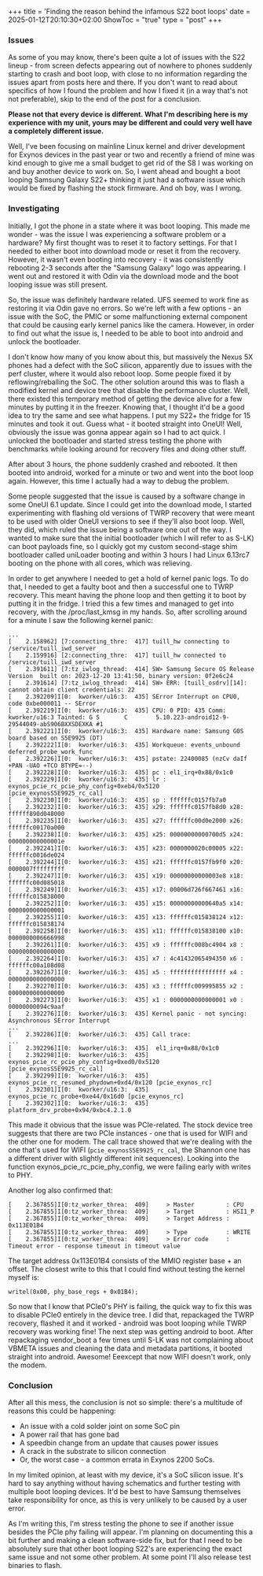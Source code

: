 +++
title = 'Finding the reason behind the infamous S22 boot loops'
date = 2025-01-12T20:10:30+02:00
ShowToc = "true"
type = "post"
+++
### Issues
As some of you may know, there's been quite a lot of issues with the S22 lineup - from screen defects appearing out of nowhere to phones suddenly starting to crash and boot loop, with close to no information regarding the issues apart from posts here and there. If you don't want to read about specifics of how I found the problem and how I fixed it (in a way that's not not preferable), skip to the end of the post for a conclusion.

**Please not that every device is different. What I'm describing here is my experience with my unit, yours may be different and could very well have a completely different issue.**

Well, I've been focusing on mainline Linux kernel and driver development for Exynos devices in the past year or two and recently a friend of mine was kind enough to give me a small budget to get rid of the S8 I was working on and buy another device to work on. So, I went ahead and bought a boot looping Samsung Galaxy S22+ thinking it just had a software issue which would be fixed by flashing the stock firmware. And oh boy, was I wrong.

### Investigating
Initially, I got the phone in a state where it was boot looping. This made me wonder - was the issue I was experiencing a software problem or a hardware? My first thought was to reset it to factory settings. For that I needed to either boot into download mode or reset it from the recovery. However, it wasn't even booting into recovery - it was consistently rebooting 2-3 seconds after the "Samsung Galaxy" logo was appearing. I went out and restored it with Odin via the download mode and the boot looping issue was still present.

So, the issue was definitely hardware related. UFS seemed to work fine as restoring it via Odin gave no errors. So we're left with a few options - an issue with the SoC, the PMIC or some malfunctioning external component that could be causing early kernel panics like the camera. However, in order to find out what the issue is, I needed to be able to boot into android and unlock the bootloader.

I don't know how many of you know about this, but massively the Nexus 5X phones had a defect with the SoC silicon, apparently due to issues with the perf cluster, where it would also reboot loop. Some people fixed it by reflowing/reballing the SoC. The other solution around this was to flash a modified kernel and device tree that disable the performance cluster. Well, there existed this temporary method of getting the device alive for a few minutes by putting it in the freezer. Knowing that, I thought it'd be a good idea to try the same and see what happens. I put my S22+ the fridge for 15 minutes and took it out. Guess what - it booted straight into OneUI! Well, obviously the issue was gonna appear again so I had to act quick. I unlocked the bootloader and started stress testing the phone with benchmarks while looking around for recovery files and doing other stuff.

After about 3 hours, the phone suddenly crashed and rebooted. It then booted into android, worked for a minute or two and went into the boot loop again. However, this time I actually had a way to debug the problem.

Some people suggested that the issue is caused by a software change in some OneUI 6.1 update. Since I could get into the download mode, I started experimenting with flashing old versions of TWRP recovery that were meant to be used with older OneUI versions to see if they'll also boot loop. Well, they did, which ruled the issue being a software one out of the way. I wanted to make sure that the initial bootloader (which I will refer to as S-LK) can boot payloads fine, so I quickly got my custom second-stage shim bootloader called uniLoader booting and within 3 hours I had Linux 6.13rc7 booting on the phone with all cores, which was relieving.

In order to get anywhere I needed to get a hold of kernel panic logs. To do that, I needed to get a faulty boot and then a successful one to TWRP recovery. This meant having the phone loop and then getting it to boot by putting it in the fridge. I tried this a few times and managed to get into recovery, with the /proc/last_kmsg in my hands. So, after scrolling around for a minute I saw the following kernel panic:

```
...
[    2.158962] [7:connecting_thre:  417] tuill_hw connecting to /service/tuill_iwd_server
[    2.159916] [2:connecting_thre:  417] tuill_hw connected to /service/tuill_iwd_server
[    2.391611] [7:tz_iwlog_thread:  414] SW> Samsung Secure OS Release Version  built on: 2023-12-20 13:41:50, binary version: 0f2e6c24
[    2.391614] [7:tz_iwlog_thread:  414] SW> ERR: [tuill_osdrv][14]: cannot obtain client credentials: 22
[    2.392209]I[0:  kworker/u16:3:  435] SError Interrupt on CPU0, code 0xbe000011 -- SError
[    2.392219]I[0:  kworker/u16:3:  435] CPU: 0 PID: 435 Comm: kworker/u16:3 Tainted: G S       C        5.10.223-android12-9-29544049-abS906BXXSDEXKA #1
[    2.392221]I[0:  kworker/u16:3:  435] Hardware name: Samsung G0S board based on S5E9925 (DT)
[    2.392222]I[0:  kworker/u16:3:  435] Workqueue: events_unbound deferred_probe_work_func
[    2.392226]I[0:  kworker/u16:3:  435] pstate: 22400085 (nzCv daIf +PAN -UAO +TCO BTYPE=--)
[    2.392228]I[0:  kworker/u16:3:  435] pc : el1_irq+0x88/0x1c0
[    2.392229]I[0:  kworker/u16:3:  435] lr : exynos_pcie_rc_pcie_phy_config+0xeb4/0x5120 [pcie_exynosS5E9925_rc_cal]
[    2.392230]I[0:  kworker/u16:3:  435] sp : ffffffc0157fb7a0
[    2.392232]I[0:  kworker/u16:3:  435] x29: ffffffc0157fb8d0 x28: ffffff890d048000 
[    2.392235]I[0:  kworker/u16:3:  435] x27: ffffffc00d0e2000 x26: ffffffc00170a000 
[    2.392238]I[0:  kworker/u16:3:  435] x25: 00000000000700d5 x24: 000000000000001e 
[    2.392241]I[0:  kworker/u16:3:  435] x23: 0000000020c00005 x22: ffffffc0016de024 
[    2.392244]I[0:  kworker/u16:3:  435] x21: ffffffc0157fb9f0 x20: 0000007fffffffff 
[    2.392247]I[0:  kworker/u16:3:  435] x19: 00000000000003e8 x18: ffffffc00d085018 
[    2.392249]I[0:  kworker/u16:3:  435] x17: 00006d726f667461 x16: ffffffc015838000 
[    2.392252]I[0:  kworker/u16:3:  435] x15: 00000000000640a5 x14: 0000000000000001 
[    2.392255]I[0:  kworker/u16:3:  435] x13: ffffffc015838124 x12: ffffffc015838174 
[    2.392258]I[0:  kworker/u16:3:  435] x11: ffffffc015838100 x10: 0000000006666998 
[    2.392261]I[0:  kworker/u16:3:  435] x9 : ffffffc008bc4904 x8 : 0000000000000000 
[    2.392264]I[0:  kworker/u16:3:  435] x7 : 4c41432065494350 x6 : ffffffc00a108d08 
[    2.392267]I[0:  kworker/u16:3:  435] x5 : ffffffffffffffff x4 : 0000000000000000 
[    2.392270]I[0:  kworker/u16:3:  435] x3 : ffffffc009995855 x2 : 0000000000000000 
[    2.392273]I[0:  kworker/u16:3:  435] x1 : 0000000000000001 x0 : 00000000094c9aaf 
[    2.392276]I[0:  kworker/u16:3:  435] Kernel panic - not syncing: Asynchronous SError Interrupt
...
[    2.392286]I[0:  kworker/u16:3:  435] Call trace:
...
[    2.392296]I[0:  kworker/u16:3:  435]  el1_irq+0x88/0x1c0
[    2.392298]I[0:  kworker/u16:3:  435]  exynos_pcie_rc_pcie_phy_config+0xed0/0x5120 [pcie_exynosS5E9925_rc_cal]
[    2.392299]I[0:  kworker/u16:3:  435]  exynos_pcie_rc_resumed_phydown+0xd4/0x120 [pcie_exynos_rc]
[    2.392301]I[0:  kworker/u16:3:  435]  exynos_pcie_rc_probe+0xe44/0x16d0 [pcie_exynos_rc]
[    2.392302]I[0:  kworker/u16:3:  435]  platform_drv_probe+0x94/0xbc4.2.1.0
```

This made it obvious that the issue was PCIe-related. The stock device tree suggests that there are two PCIe instances - one that is used for WIFI and the other one for modem. The call trace showed that we're dealing with the one that's used for WIFI (``pcie_exynosS5E9925_rc_cal``, the Shannon one has a different driver with slightly different init sequences). Looking into the function exynos_pcie_rc_pcie_phy_config, we were failing early with writes to PHY.

Another log also confirmed that:

```
[    2.367855]I[0:tz_worker_threa:  409]     > Master         : CPU 
[    2.367855]I[0:tz_worker_threa:  409]     > Target         : HSI1_P
[    2.367855]I[0:tz_worker_threa:  409]     > Target Address : 0x113E01B4 
[    2.367855]I[0:tz_worker_threa:  409]     > Type           : WRITE
[    2.367855]I[0:tz_worker_threa:  409]     > Error code     : Timeout error - response timeout in timeout value
```

The target address 0x113E01B4 consists of the MMIO register base + an offset. The closest write to this that I could find without testing the kernel myself is:

```
writel(0x00, phy_base_regs + 0x01B4);
```

So now that I know that PCIe0's PHY is failing, the quick way to fix this was to disable PCIe0 entirely in the device tree. I did that, repackaged the TWRP recovery, flashed it and it worked - android was boot looping while TWRP recovery was working fine! The next step was getting android to boot. After repackaging vendor_boot a few times until S-LK was not complaining about VBMETA issues and cleaning the data and metadata partitions, it booted straight into android. Awesome! Eeexcept that now WIFI doesn't work, only the modem.

### Conclusion

After all this mess, the conclusion is not so simple: there's a multitude of reasons this could be happening:

- An issue with a cold solder joint on some SoC pin
- A power rail that has gone bad
- A speedbin change from an update that causes power issues
- A crack in the substrate to silicon connection
- Or, the worst case - a common errata in Exynos 2200 SoCs.

In my limited opinion, at least with my device, it's a SoC silicon issue. It's hard to say anything without having schematics and further testing with multiple boot looping devices. It'd be best to have Samsung themselves take responsibility for once, as this is very unlikely to be caused by a user error.

As I'm writing this, I'm stress testing the phone to see if another issue besides the PCIe phy failing will appear. I'm planning on documenting this a bit further and making a clean software-side fix, but for that I need to be absolutely sure that other boot looping S22's are experiencing the exact same issue and not some other problem. At some point I'll also release test binaries to flash.
